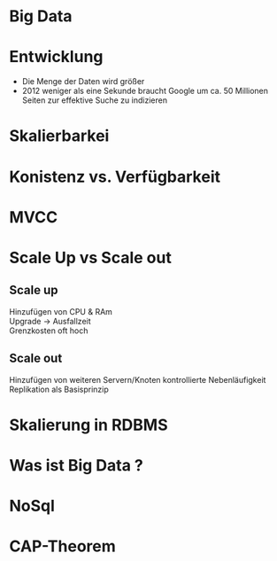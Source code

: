 # Big Data

# Entwicklung 

- Die Menge der Daten wird größer
- 2012 weniger als eine Sekunde braucht Google um ca. 50 Millionen Seiten zur effektive Suche zu indizieren

# Skalierbarkei


# Konistenz vs. Verfügbarkeit

# MVCC

# Scale Up vs Scale out
Scale up              
----------------- 
Hinzufügen von CPU & RAm           
Upgrade -> Ausfallzeit                    
Grenzkosten oft hoch               

Scale out
-----------------
Hinzufügen von weiteren Servern/Knoten
kontrollierte Nebenläufigkeit    
Replikation als Basisprinzip 
# Skalierung in RDBMS

# Was ist Big Data ?

# NoSql

# CAP-Theorem
